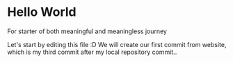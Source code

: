 # Hello World
For starter of both meaningful and meaningless journey

Let's start by editing this file :D
We will create our first commit from website, which is my third commit after my local repository commit..
